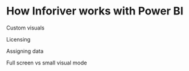 # How Inforiver works with Power BI

Custom visuals

Licensing

Assigning data

Full screen vs small visual mode
